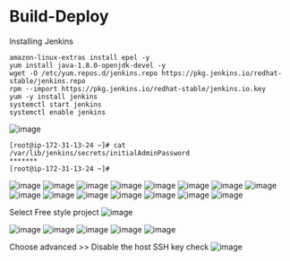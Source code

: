 # Build-Deploy

Installing Jenkins

```
amazon-linux-extras install epel -y
yum install java-1.8.0-openjdk-devel -y
wget -O /etc/yum.repos.d/jenkins.repo https://pkg.jenkins.io/redhat-stable/jenkins.repo
rpm --import https://pkg.jenkins.io/redhat-stable/jenkins.io.key
yum -y install jenkins
systemctl start jenkins
systemctl enable jenkins
```

![image](https://user-images.githubusercontent.com/23291976/150800602-7c933d30-e57f-4074-af90-5b1cd7d91d1e.png)
```
[root@ip-172-31-13-24 ~]# cat /var/lib/jenkins/secrets/initialAdminPassword
*******
[root@ip-172-31-13-24 ~]#
```

![image](https://user-images.githubusercontent.com/23291976/150800705-f819714d-9e65-47bd-a0b7-eaddd272718c.png)
![image](https://user-images.githubusercontent.com/23291976/150800777-7aeb15a3-6885-4f30-b1c7-fcd016e482f0.png)
![image](https://user-images.githubusercontent.com/23291976/150800847-64ddef6c-3d38-4160-b115-c79e874b5a59.png)
![image](https://user-images.githubusercontent.com/23291976/150802386-f6841eb0-107a-498b-b6fe-4c05e0f918d5.png)
![image](https://user-images.githubusercontent.com/23291976/150802478-45452fe7-4d06-4e22-92bd-e6e522ad3cf7.png)
![image](https://user-images.githubusercontent.com/23291976/150802564-e3920172-f0fe-462c-b2e7-c000f9a1d25c.png)
![image](https://user-images.githubusercontent.com/23291976/150802589-e9f8b7e0-edcf-4cca-a4d2-f4c8bed44dea.png)
![image](https://user-images.githubusercontent.com/23291976/150802688-39a815cf-bdde-449a-a529-5a094ed77f82.png)
![image](https://user-images.githubusercontent.com/23291976/150802846-93182a31-0fc1-42b0-a741-ba31894b5519.png)
![image](https://user-images.githubusercontent.com/23291976/150802937-5bc6fa84-a8f7-4d59-8477-4a16b7291362.png)
![image](https://user-images.githubusercontent.com/23291976/150802994-6ad9cd6c-87e5-416f-8adf-939812a50ff9.png)
![image](https://user-images.githubusercontent.com/23291976/150803147-a13cafe2-5ef4-4463-a6dc-3ffb0e8e8d99.png)
![image](https://user-images.githubusercontent.com/23291976/150803746-5bb49797-570b-45d2-8551-747f23a85813.png)
![image](https://user-images.githubusercontent.com/23291976/150803997-0e57d8ed-d98f-44e3-aaed-589bfa5ad396.png)
![image](https://user-images.githubusercontent.com/23291976/150804006-bca36540-7e53-418f-9222-7245fa07c9ee.png)

Select Free style project
![image](https://user-images.githubusercontent.com/23291976/150804140-5540d00f-d890-4435-a3bc-1051a98da7d5.png)

![image](https://user-images.githubusercontent.com/23291976/150804523-a4afdf32-4949-448c-b3ee-883cee51ecd2.png)
![image](https://user-images.githubusercontent.com/23291976/150805865-191b782a-4b83-440b-9f8f-2b54709584ee.png)
![image](https://user-images.githubusercontent.com/23291976/150806025-dde53073-985a-4ef7-9188-c80573e154cd.png)
![image](https://user-images.githubusercontent.com/23291976/150806285-6850d715-9c18-41df-8fa0-e74124375d1f.png)
![image](https://user-images.githubusercontent.com/23291976/150806403-5355d0ba-1904-4e33-b067-00aaf616f3fe.png)

Choose advanced >> Disable the host SSH key check
![image](https://user-images.githubusercontent.com/23291976/150806608-e51fd078-148e-4904-af96-d6b3a07151a5.png)




